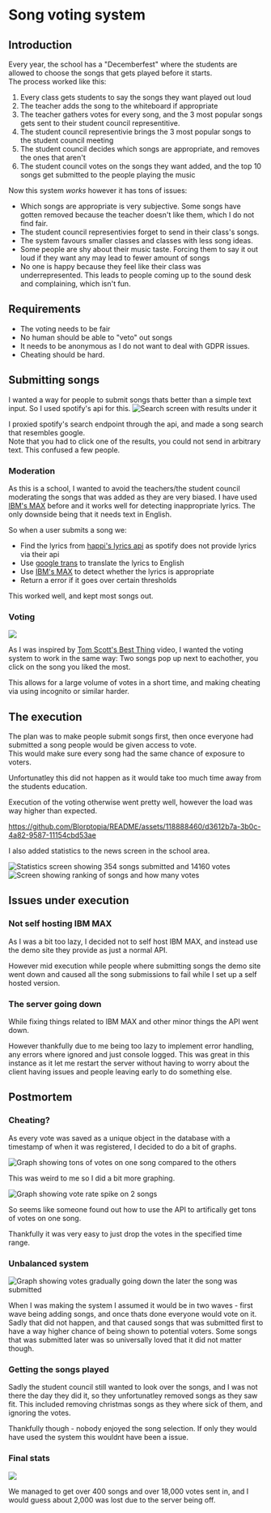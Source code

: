 # Song voting system
## Introduction
Every year, the school has a "Decemberfest" where the students are allowed to choose the songs that gets played before it starts.  
The process worked like this:  
1. Every class gets students to say the songs they want played out loud
2. The teacher adds the song to the whiteboard if appropriate
3. The teacher gathers votes for every song, and the 3 most popular songs gets sent to their student council representitive.
4. The student council representivie brings the 3 most popular songs to the student council meeting
5. The student council decides which songs are appropriate, and removes the ones that aren't
6. The student council votes on the songs they want added, and the top 10 songs get submitted to the people playing the music

Now this system *works* however it has tons of issues:
- Which songs are appropriate is very subjective. Some songs have gotten removed because the teacher doesn't like them, which I do not find fair.
- The student council representivies forget to send in their class's songs.
- The system favours smaller classes and classes with less song ideas.
- Some people are shy about their music taste. Forcing them to say it out loud if they want any may lead to fewer amount of songs
- No one is happy because they feel like their class was underrepresented. This leads to people coming up to the sound desk and complaining, which isn't fun.

## Requirements
- The voting needs to be fair
- No human should be able to "veto" out songs
- It needs to be anonymous as I do not want to deal with GDPR issues.
- Cheating should be hard.

## Submitting songs
I wanted a way for people to submit songs thats better than a simple text input. So I used spotify's api for this.
![Search screen with results under it](assets/submit_screen.png)

I proxied spotify's search endpoint through the api, and made a song search that resembles google.  
Note that you had to click one of the results, you could not send in arbitrary text. This confused a few people.  

### Moderation
As this is a school, I wanted to avoid the teachers/the student council moderating the songs that was added as they are very biased.
I have used [IBM's MAX](https://github.com/IBM/MAX-Toxic-Comment-Classifier) before and it works well for detecting inappropriate lyrics. The only downside being that it needs text in English.

So when a user submits a song we:
- Find the lyrics from [happi's lyrics api](https://happi.dev) as spotify does not provide lyrics via their api
- Use [google trans](https://pypi.org/project/googletrans) to translate the lyrics to English
- Use [IBM's MAX](https://github.com/IBM/MAX-Toxic-Comment-Classifier) to detect whether the lyrics is appropriate
- Return a error if it goes over certain thresholds

This worked well, and kept most songs out.

### Voting
![](assets/vote_screen.png)

As I was inspired by [Tom Scott's Best Thing](https://www.youtube.com/watch?v=ALy6e7GbDRQ) video, I wanted the voting system to work in the same way:
Two songs pop up next to eachother, you click on the song you liked the most.

This allows for a large volume of votes in a short time, and making cheating via using incognito or similar harder.

## The execution
The plan was to make people submit songs first, then once everyone had submitted a song people would be given access to vote.  
This would make sure every song had the same chance of exposure to voters.

Unfortunatley this did not happen as it would take too much time away from the students education.

Execution of the voting otherwise went pretty well, however the load was way higher than expected.

https://github.com/Blorptopia/README/assets/118888460/d3612b7a-3b0c-4a82-9587-11154cbd53ae

I also added statistics to the news screen in the school area.

![Statistics screen showing 354 songs submitted and 14160 votes](assets/stats/live_stats.png)
![Screen showing ranking of songs and how many votes](assets/stats/ranking.png)

## Issues under execution
### Not self hosting IBM MAX
As I was a bit too lazy, I decided not to self host IBM MAX, and instead use the demo site they provide as just a normal API.

However mid execution while people where submitting songs the demo site went down and caused all the song submissions to fail while I set up a self hosted version.

### The server going down
While fixing things related to IBM MAX and other minor things the API went down.

However thankfully due to me being too lazy to implement error handling, any errors where ignored and just console logged.
This was great in this instance as it let me restart the server without having to worry about the client having issues and people leaving early to do something else.

## Postmortem
### Cheating?
As every vote was saved as a unique object in the database with a timestamp of when it was registered, I decided to do a bit of graphs.

![Graph showing tons of votes on one song compared to the others](assets/graphs/votes_per_song.png)

This was weird to me so I did a bit more graphing.

![Graph showing vote rate spike on 2 songs](assets/graphs/vote_rate.png)

So seems like someone found out how to use the API to artifically get tons of votes on one song.

Thankfully it was very easy to just drop the votes in the specified time range.

### Unbalanced system
![Graph showing votes gradually going down the later the song was submitted](assets/graphs/votes_per_song.png)

When I was making the system I assumed it would be in two waves - first wave being adding songs, and once thats done everyone would vote on it.
Sadly that did not happen, and that caused songs that was submitted first to have a way higher chance of being shown to potential voters.
Some songs that was submitted later was so universally loved that it did not matter though.

### Getting the songs played
Sadly the student council still wanted to look over the songs, and I was not there the day they did it, so they unfortunatley removed songs as they saw fit.
This included removing christmas songs as they where sick of them, and ignoring the votes.

Thankfully though - nobody enjoyed the song selection. If only they would have used the system this wouldnt have been a issue.

### Final stats
![](assets/stats/postmortem_stats.png)

We managed to get over 400 songs and over 18,000 votes sent in, and I would guess about 2,000 was lost due to the server being off.
